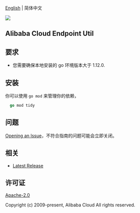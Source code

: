 [English](README.md) | 简体中文

![](https://aliyunsdk-pages.alicdn.com/icons/AlibabaCloud.svg)

## Alibaba Cloud Endpoint Util

## 要求
- 您需要确保本地安装的 go 环境版本大于 1.12.0.

## 安装

你可以使用 `go mod` 来管理你的依赖，
```go
  go mod tidy
```

## 问题
[Opening an Issue](https://github.com/aliyun/endpoint-util/issues/new)，不符合指南的问题可能会立即关闭。

## 相关
* [Latest Release](https://github.com/aliyun/endpoint-util)

## 许可证
[Apache-2.0](http://www.apache.org/licenses/LICENSE-2.0)

Copyright (c) 2009-present, Alibaba Cloud All rights reserved.
